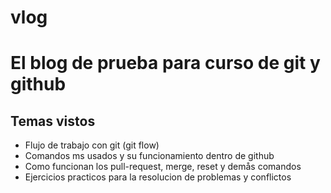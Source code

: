 # vlog
# El blog de prueba para curso de git y github
## Temas vistos
* Flujo de trabajo con git (git flow)
* Comandos ms usados y su funcionamiento dentro de github 
* Como funcionan los pull-request, merge, reset y demås comandos
* Ejercicios practicos para la resolucion de problemas y conflictos